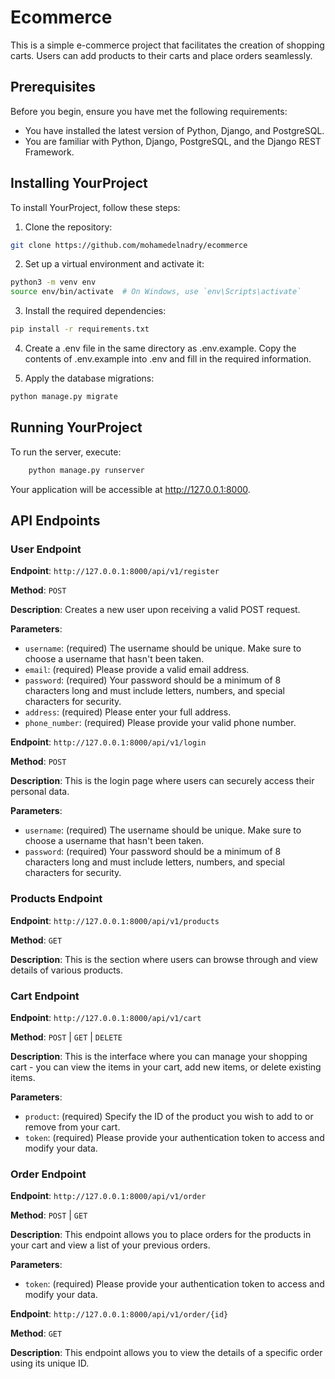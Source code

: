 # Ecommerce

This is a simple e-commerce project that facilitates the creation of shopping carts. Users can add products to their carts and place orders seamlessly.

## Prerequisites

Before you begin, ensure you have met the following requirements:

* You have installed the latest version of Python, Django, and PostgreSQL.
* You are familiar with Python, Django, PostgreSQL, and the Django REST Framework.

## Installing YourProject

To install YourProject, follow these steps:

1. Clone the repository:

```bash
git clone https://github.com/mohamedelnadry/ecommerce
```
2. Set up a virtual environment and activate it:

```bash
python3 -m venv env
source env/bin/activate  # On Windows, use `env\Scripts\activate`
```
3. Install the required dependencies:

```bash
pip install -r requirements.txt
```

4. Create a .env file in the same directory as .env.example. Copy the contents of .env.example into .env and fill in the required information.

5. Apply the database migrations:

```bash
python manage.py migrate
```


## Running YourProject
To run the server, execute:

```bash
    python manage.py runserver
```
Your application will be accessible at http://127.0.0.1:8000.

## API Endpoints

### User Endpoint

**Endpoint**: `http://127.0.0.1:8000/api/v1/register`

**Method**: `POST`

**Description**: Creates a new user upon receiving a valid POST request.


**Parameters**:

- `username`: (required) The username should be unique. Make sure to choose a username that hasn't been taken.
- `email`: (required) Please provide a valid email address.
- `password`: (required) Your password should be a minimum of 8 characters long and must include letters, numbers, and special characters for security.
- `address`: (required) Please enter your full address.
- `phone_number`: (required) Please provide your valid phone number.

**Endpoint**: `http://127.0.0.1:8000/api/v1/login`

**Method**: `POST`

**Description**: This is the login page where users can securely access their personal data.

**Parameters**:

- `username`: (required) The username should be unique. Make sure to choose a username that hasn't been taken.
- `password`: (required) Your password should be a minimum of 8 characters long and must include letters, numbers, and special characters for security.

### Products Endpoint

**Endpoint**: `http://127.0.0.1:8000/api/v1/products`

**Method**: `GET`

**Description**: This is the section where users can browse through and view details of various products.

### Cart Endpoint

**Endpoint**: `http://127.0.0.1:8000/api/v1/cart`

**Method**: `POST` | `GET` | `DELETE`

**Description**: This is the interface where you can manage your shopping cart - you can view the items in your cart, add new items, or delete existing items.


**Parameters**:

- `product`: (required) Specify the ID of the product you wish to add to or remove from your cart.
- `token`: (required) Please provide your authentication token to access and modify your data.

### Order Endpoint

**Endpoint**: `http://127.0.0.1:8000/api/v1/order`

**Method**: `POST` | `GET`

**Description**: This endpoint allows you to place orders for the products in your cart and view a list of your previous orders.

**Parameters**:

- `token`: (required) Please provide your authentication token to access and modify your data.

**Endpoint**: `http://127.0.0.1:8000/api/v1/order/{id}`

**Method**: `GET`

**Description**: This endpoint allows you to view the details of a specific order using its unique ID.

